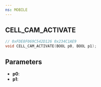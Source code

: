 ```yaml
---
ns: MOBILE
---
```

## CELL_CAM_ACTIVATE

```c
// 0xFDE8F069C542D126 0x234C1AE9
void CELL_CAM_ACTIVATE(BOOL p0, BOOL p1);
```


## Parameters
* **p0**: 
* **p1**: 

